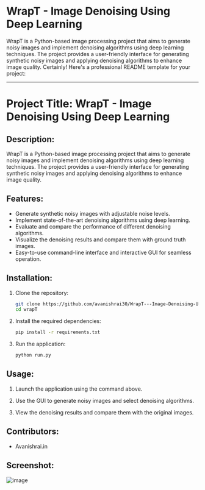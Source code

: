 # WrapT - Image Denoising Using Deep Learning
WrapT is a Python-based image processing project that aims to generate noisy images and implement denoising algorithms using deep learning techniques. The project provides a user-friendly interface for generating synthetic noisy images and applying denoising algorithms to enhance image quality.
Certainly! Here's a professional README template for your project:

---

# Project Title: WrapT - Image Denoising Using Deep Learning

## Description:

WrapT is a Python-based image processing project that aims to generate noisy images and implement denoising algorithms using deep learning techniques. The project provides a user-friendly interface for generating synthetic noisy images and applying denoising algorithms to enhance image quality.

## Features:

- Generate synthetic noisy images with adjustable noise levels.
- Implement state-of-the-art denoising algorithms using deep learning.
- Evaluate and compare the performance of different denoising algorithms.
- Visualize the denoising results and compare them with ground truth images.
- Easy-to-use command-line interface and interactive GUI for seamless operation.

## Installation:

1. Clone the repository:

   ```bash
   git clone https://github.com/avanishrai30/WrapT---Image-Denoising-Using-Deep-Learning.git
   cd wrapT
   ```

2. Install the required dependencies:

   ```bash
   pip install -r requirements.txt
   ```

3. Run the application:

   ```bash
   python run.py
   ```

## Usage:

1. Launch the application using the command above.

2. Use the GUI to generate noisy images and select denoising algorithms.

3. View the denoising results and compare them with the original images.

## Contributors:

- Avanishrai.in

## Screenshot:
![image](https://github.com/avanishrai30/WrapT---Image-Denoising-Using-Deep-Learning/assets/82101000/a84d8605-825c-45d7-b8a3-1a68791827f4)

